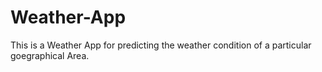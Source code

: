 # Weather-App
This is a Weather App for predicting the weather condition of  a particular goegraphical Area.
